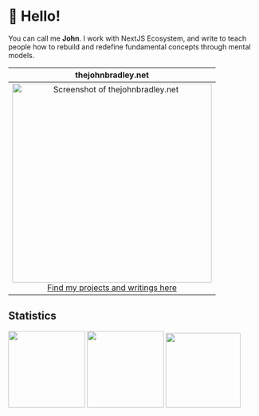 # 👋 Hello!

You can call me **John**. I work with NextJS Ecosystem, and write to teach people how to rebuild and redefine fundamental concepts through mental models.

| thejohnbradley.net |
|:-:|
|<a href="https://thejohnbradley.net?ref=readme"><img width="400" alt="Screenshot of thejohnbradley.net" src="https://github.com/user-attachments/assets/1a864a57-169d-45d2-81fa-438bc0e77474"></a><br /><a href="https://thejohnbradley.net?ref=readme">Find my projects and writings here</a> | 


## Statistics

<div>
  <a href="https://github.com/thejohnbradley?tab=repositories&q=&type=&language=&sort=stargazers"><img height="154" src="https://github-readme-stats.vercel.app/api?username=thejohnbradley&show_icons=true&theme=react&count_private=true&hide=contribs" /></a>
  <img height="154" src="https://github-readme-stats.vercel.app/api/top-langs/?username=theodorusclarence&layout=compact&theme=react&hide=php&langs_count=6" />
  <a href="https://wakatime.com/@thejohnbradley"><img height="150" src="https://github-readme-stats.vercel.app/api/wakatime?username=thejohnbradley&layout=compact&theme=react&langs_count=6" /></a>
</div>
